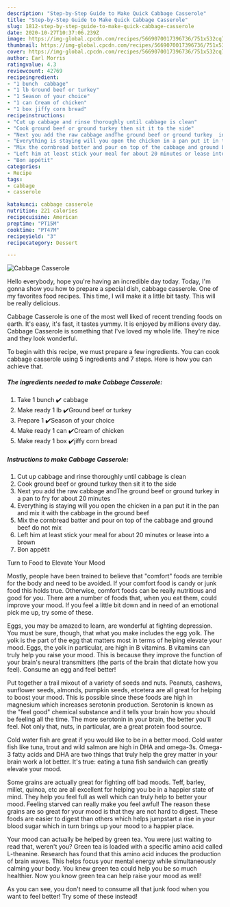 ```yaml
---
description: "Step-by-Step Guide to Make Quick Cabbage Casserole"
title: "Step-by-Step Guide to Make Quick Cabbage Casserole"
slug: 1812-step-by-step-guide-to-make-quick-cabbage-casserole
date: 2020-10-27T10:37:06.239Z
image: https://img-global.cpcdn.com/recipes/5669070017396736/751x532cq70/cabbage-casserole-recipe-main-photo.jpg
thumbnail: https://img-global.cpcdn.com/recipes/5669070017396736/751x532cq70/cabbage-casserole-recipe-main-photo.jpg
cover: https://img-global.cpcdn.com/recipes/5669070017396736/751x532cq70/cabbage-casserole-recipe-main-photo.jpg
author: Earl Morris
ratingvalue: 4.3
reviewcount: 42769
recipeingredient:
- "1 bunch  cabbage"
- "1 lb Ground beef or turkey"
- "1 Season of your choice"
- "1 can Cream of chicken"
- "1 box jiffy corn bread"
recipeinstructions:
- "Cut up cabbage and rinse thoroughly until cabbage is clean"
- "Cook ground beef or ground turkey then sit it to the side"
- "Next you add the raw cabbage andThe ground beef or ground turkey  in a pan to fry for about 20 minutes"
- "Everything is staying will you open the chicken in a pan put it in the pan and mix it with the cabbage in the ground beef"
- "Mix the cornbread batter and pour on top of the cabbage and ground beef do not mix"
- "Left him at least stick your meal for about 20 minutes or lease into a brown"
- "Bon appétit"
categories:
- Recipe
tags:
- cabbage
- casserole

katakunci: cabbage casserole 
nutrition: 221 calories
recipecuisine: American
preptime: "PT15M"
cooktime: "PT47M"
recipeyield: "3"
recipecategory: Dessert

---
```



![Cabbage Casserole](https://img-global.cpcdn.com/recipes/5669070017396736/751x532cq70/cabbage-casserole-recipe-main-photo.jpg)

Hello everybody, hope you're having an incredible day today. Today, I'm gonna show you how to prepare a special dish, cabbage casserole. One of my favorites food recipes. This time, I will make it a little bit tasty. This will be really delicious.



Cabbage Casserole is one of the most well liked of recent trending foods on earth. It's easy, it's fast, it tastes yummy. It is enjoyed by millions every day. Cabbage Casserole is something that I've loved my whole life. They're nice and they look wonderful.


To begin with this recipe, we must prepare a few ingredients. You can cook cabbage casserole using 5 ingredients and 7 steps. Here is how you can achieve that.

<!--inarticleads1-->

##### The ingredients needed to make Cabbage Casserole:

1. Take 1 bunch ✔️ cabbage
1. Make ready 1 lb ✔️Ground beef or turkey
1. Prepare 1 ✔️Season of your choice
1. Make ready 1 can ✔️Cream of chicken
1. Make ready 1 box ✔️jiffy corn bread




<!--inarticleads2-->

##### Instructions to make Cabbage Casserole:

1. Cut up cabbage and rinse thoroughly until cabbage is clean
1. Cook ground beef or ground turkey then sit it to the side
1. Next you add the raw cabbage andThe ground beef or ground turkey  in a pan to fry for about 20 minutes
1. Everything is staying will you open the chicken in a pan put it in the pan and mix it with the cabbage in the ground beef
1. Mix the cornbread batter and pour on top of the cabbage and ground beef do not mix
1. Left him at least stick your meal for about 20 minutes or lease into a brown
1. Bon appétit




Turn to Food to Elevate Your Mood


Mostly, people have been trained to believe that "comfort" foods are terrible for the body and need to be avoided. If your comfort food is candy or junk food this holds true. Otherwise, comfort foods can be really nutritious and good for you. There are a number of foods that, when you eat them, could improve your mood. If you feel a little bit down and in need of an emotional pick me up, try some of these.

Eggs, you may be amazed to learn, are wonderful at fighting depression. You must be sure, though, that what you make includes the egg yolk. The yolk is the part of the egg that matters most in terms of helping elevate your mood. Eggs, the yolk in particular, are high in B vitamins. B vitamins can truly help you raise your mood. This is because they improve the function of your brain's neural transmitters (the parts of the brain that dictate how you feel). Consume an egg and feel better!

Put together a trail mixout of a variety of seeds and nuts. Peanuts, cashews, sunflower seeds, almonds, pumpkin seeds, etcetera are all great for helping to boost your mood. This is possible since these foods are high in magnesium which increases serotonin production. Serotonin is known as the "feel good" chemical substance and it tells your brain how you should be feeling all the time. The more serotonin in your brain, the better you'll feel. Not only that, nuts, in particular, are a great protein food source.

Cold water fish are great if you would like to be in a better mood. Cold water fish like tuna, trout and wild salmon are high in DHA and omega-3s. Omega-3 fatty acids and DHA are two things that truly help the grey matter in your brain work a lot better. It's true: eating a tuna fish sandwich can greatly elevate your mood. 

Some grains are actually great for fighting off bad moods. Teff, barley, millet, quinoa, etc are all excellent for helping you be in a happier state of mind. They help you feel full as well which can truly help to better your mood. Feeling starved can really make you feel awful! The reason these grains are so great for your mood is that they are not hard to digest. These foods are easier to digest than others which helps jumpstart a rise in your blood sugar which in turn brings up your mood to a happier place.

Your mood can actually be helped by green tea. You were just waiting to read that, weren't you? Green tea is loaded with a specific amino acid called L-theanine. Research has found that this amino acid induces the production of brain waves. This helps focus your mental energy while simultaneously calming your body. You knew green tea could help you be so much healthier. Now you know green tea can help raise your mood as well!

As you can see, you don't need to consume all that junk food when you want to feel better! Try some of these instead!

